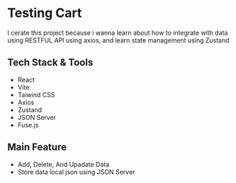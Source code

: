 # Testing Cart

I cerate this project because i wanna learn about how to integrate with data using RESTFUL API using axios, and learn state management using Zustand

## Tech Stack & Tools
- React
- Vite
- Taiwind CSS
- Axios
- Zustand
- JSON Server
- Fuse.js

## Main Feature 
- Add, Delete, And Upadate Data
- Store data local json using JSON Server
  

